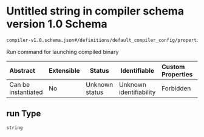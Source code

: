 # Untitled string in compiler schema version 1.0 Schema

```txt
compiler-v1.0.schema.json#/definitions/default_compiler_config/properties/run
```

Run command for launching compiled binary


| Abstract            | Extensible | Status         | Identifiable            | Custom Properties | Additional Properties | Access Restrictions | Defined In                                                                             |
| :------------------ | ---------- | -------------- | ----------------------- | :---------------- | --------------------- | ------------------- | -------------------------------------------------------------------------------------- |
| Can be instantiated | No         | Unknown status | Unknown identifiability | Forbidden         | Allowed               | none                | [compiler-v1.0.schema.json\*](../out/compiler-v1.0.schema.json "open original schema") |

## run Type

`string`
